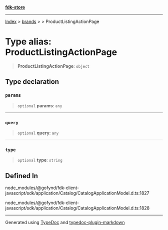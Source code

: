 [**fdk-store**](../../../README.md)
***

[Index](../../../API.md) > [brands](../../README.md) > [<internal>](../README.md) > ProductListingActionPage

# Type alias: ProductListingActionPage

> **ProductListingActionPage**: `object`

## Type declaration

### `params`

> `optional` **params**: `any`

***

### `query`

> `optional` **query**: `any`

***

### `type`

> `optional` **type**: `string`

## Defined In

node\_modules/@gofynd/fdk-client-javascript/sdk/application/Catalog/CatalogApplicationModel.d.ts:1827

node\_modules/@gofynd/fdk-client-javascript/sdk/application/Catalog/CatalogApplicationModel.d.ts:1828

***
Generated using [TypeDoc](https://typedoc.org/) and [typedoc-plugin-markdown](https://www.npmjs.com/package/typedoc-plugin-markdown)
